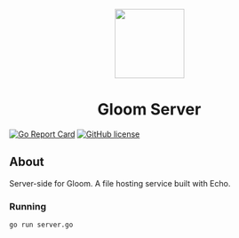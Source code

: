 <p align="center">
    <img width=125 height=125 src="https://files.th3-z.xyz/standing/3378fac86d7e477dc1f3e3fb1659c6b3.png"/>
</p>

<h1 align="center">Gloom Server</h1>


[![Go Report Card](https://goreportcard.com/badge/github.com/th3-z/gloom-server)](https://goreportcard.com/report/github.com/th3-z/gloom) [![GitHub license](https://img.shields.io/github/license/th3-z/gloom-server)](https://github.com/th3-z/gloom/blob/master/LICENSE)

About
-----

Server-side for Gloom. A file hosting service built with Echo.

### Running

`go run server.go`

